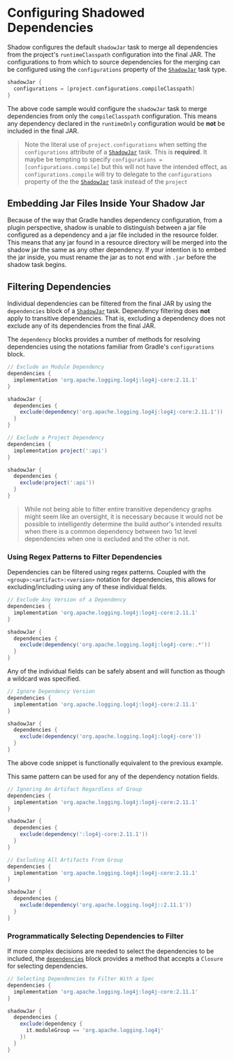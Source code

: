 # Configuring Shadowed Dependencies

Shadow configures the default `shadowJar` task to merge all dependencies from the project's `runtimeClasspath` configuration
into the final JAR.
The configurations to from which to source dependencies for the merging can be configured using the `configurations` property
of the [`ShadowJar`](http://imperceptiblethoughts.com/shadow/api/com/github/jengelman/gradle/plugins/shadow/tasks/ShadowJar.html) task type.

```groovy
shadowJar {
  configurations = [project.configurations.compileClasspath]
}
```

The above code sample would configure the `shadowJar` task to merge dependencies from only the `compileClasspath` configuration.
This means any dependency declared in the `runtimeOnly` configuration would be **not** be included in the final JAR.

> Note the literal use of `project.configurations` when setting the `configurations` attribute of a
[`ShadowJar`](http://imperceptiblethoughts.com/shadow/api/com/github/jengelman/gradle/plugins/shadow/tasks/ShadowJar.html) task.
This is **required**. It maybe be tempting to specify `configurations = [configurations.compile]` but this will not
have the intended effect, as `configurations.compile` will try to delegate to the `configurations` property of the
the [`ShadowJar`](http://imperceptiblethoughts.com/shadow/api/com/github/jengelman/gradle/plugins/shadow/tasks/ShadowJar.html) task instead of the `project`

## Embedding Jar Files Inside Your Shadow Jar

Because of the way that Gradle handles dependency configuration, from a plugin perspective, shadow is unable to 
distinguish between a jar file configured as a dependency and a jar file included in the resource folder.  This means 
that any jar found in a resource directory will be merged into the shadow jar the same as any other dependency.  If 
your intention is to embed the jar inside, you must rename the jar as to not end with `.jar` before the shadow task 
begins.

## Filtering Dependencies

Individual dependencies can be filtered from the final JAR by using the `dependencies` block of a
[`ShadowJar`](http://imperceptiblethoughts.com/shadow/api/com/github/jengelman/gradle/plugins/shadow/tasks/ShadowJar.html) task.
Dependency filtering does **not** apply to transitive dependencies.
That is, excluding a dependency does not exclude any of its dependencies from the final JAR.

The `dependency` blocks provides a number of methods for resolving dependencies using the notations familiar from
Gradle's `configurations` block.

```groovy
// Exclude an Module Dependency
dependencies {
  implementation 'org.apache.logging.log4j:log4j-core:2.11.1'
}

shadowJar {
  dependencies {
    exclude(dependency('org.apache.logging.log4j:log4j-core:2.11.1'))
  }
}
```

```groovy
// Exclude a Project Dependency
dependencies {
  implementation project(':api')
}

shadowJar {
  dependencies {
    exclude(project(':api'))
  }
}
```

> While not being able to filter entire transitive dependency graphs might seem like an oversight, it is necessary
because it would not be possible to intelligently determine the build author's intended results when there is a
common dependency between two 1st level dependencies when one is excluded and the other is not.

### Using Regex Patterns to Filter Dependencies

Dependencies can be filtered using regex patterns.
Coupled with the `<group>:<artifact>:<version>` notation for dependencies, this allows for excluding/including
using any of these individual fields.

```groovy
// Exclude Any Version of a Dependency
dependencies {
  implementation 'org.apache.logging.log4j:log4j-core:2.11.1'
}

shadowJar {
  dependencies {
    exclude(dependency('org.apache.logging.log4j:log4j-core:.*'))
  }
}
```

Any of the individual fields can be safely absent and will function as though a wildcard was specified.

```groovy
// Ignore Dependency Version
dependencies {
  implementation 'org.apache.logging.log4j:log4j-core:2.11.1'
}

shadowJar {
  dependencies {
    exclude(dependency('org.apache.logging.log4j:log4j-core'))
  }
}
```

The above code snippet is functionally equivalent to the previous example.

This same pattern can be used for any of the dependency notation fields.

```groovy
// Ignoring An Artifact Regardless of Group
dependencies {
  implementation 'org.apache.logging.log4j:log4j-core:2.11.1'
}

shadowJar {
  dependencies {
    exclude(dependency(':log4j-core:2.11.1'))
  }
}
```

```groovy
// Excluding All Artifacts From Group
dependencies {
  implementation 'org.apache.logging.log4j:log4j-core:2.11.1'
}

shadowJar {
  dependencies {
    exclude(dependency('org.apache.logging.log4j::2.11.1'))
  }
}
```

### Programmatically Selecting Dependencies to Filter

If more complex decisions are needed to select the dependencies to be included, the
[`dependencies`](http://imperceptiblethoughts.com/shadow/api/com/github/jengelman/gradle/plugins/shadow/tasks/ShadowJar.html#dependencies(Action<DependencyFilter>))
block provides a method that accepts a `Closure` for selecting dependencies.

```groovy
// Selecting Dependencies to Filter With a Spec
dependencies {
  implementation 'org.apache.logging.log4j:log4j-core:2.11.1'
}

shadowJar {
  dependencies {
    exclude(dependency {
      it.moduleGroup == 'org.apache.logging.log4j'
    })
  }
}
```
